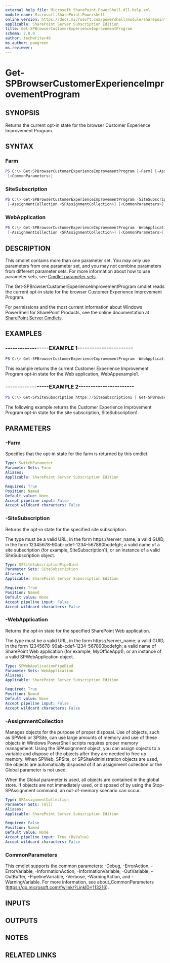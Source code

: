```yaml
---
external help file: Microsoft.SharePoint.PowerShell.dll-help.xml
module name: Microsoft.SharePoint.Powershell
online version: https://docs.microsoft.com/powershell/module/sharepoint-server/get-spbrowsercustomerexperienceimprovementprogram
applicable: SharePoint Server Subscription Edition
title: Get-SPBrowserCustomerExperienceImprovementProgram
schema: 2.0.0
author: techwriter40
ms.author: pamgreen
ms.reviewer:
---
```


# Get-SPBrowserCustomerExperienceImprovementProgram

## SYNOPSIS

Returns the current opt-in state for the browser Customer Experience Improvement Program.



## SYNTAX

### Farm
```powershell
PS C:\> Get-SPBrowserCustomerExperienceImprovementProgram [-Farm] [-AssignmentCollection <SPAssignmentCollection>]
 [<CommonParameters>]
```

### SiteSubscription
```powershell
PS C:\> Get-SPBrowserCustomerExperienceImprovementProgram -SiteSubscription <SPSiteSubscriptionPipeBind>
 [-AssignmentCollection <SPAssignmentCollection>] [<CommonParameters>]
```

### WebApplication
```powershell
PS C:\> Get-SPBrowserCustomerExperienceImprovementProgram -WebApplication <SPWebApplicationPipeBind>
 [-AssignmentCollection <SPAssignmentCollection>] [<CommonParameters>]
```

## DESCRIPTION
This cmdlet contains more than one parameter set.
You may only use parameters from one parameter set, and you may not combine parameters from different parameter sets.
For more information about how to use parameter sets, see [Cmdlet parameter sets](https://docs.microsoft.com/powershell/scripting/developer/cmdlet/cmdlet-parameter-sets).

The Get-SPBrowserCustomerExperienceImprovementProgram cmdlet reads the current opt-in state for the browser Customer Experience Improvement Program.

For permissions and the most current information about Windows PowerShell for SharePoint Products, see the online documentation at [SharePoint Server Cmdlets](https://docs.microsoft.com/powershell/sharepoint/sharepoint-server/sharepoint-server-cmdlets).

## EXAMPLES

### ------------------EXAMPLE 1----------------------- 
```powershell
PS C:\> Get-SPBrowserCustomerExperienceImprovementProgram -WebApplication https://WebAppexample1
```

This example returns the current Customer Experience Improvement Program opt-in state for the Web application, WebAppexample1.

### ------------------EXAMPLE 2----------------------- 
```powershell
PS C:\> Get-SPSiteSubscription https://SiteSubscription1 | Get-SPBrowserCustomerExperienceImprovementProgram
```

The following example returns the Customer Experience Improvement Program opt-in state for the site subscription, SiteSubscription1.

## PARAMETERS

### -Farm
Specifies that the opt-in state for the farm is returned by this cmdlet.

```yaml
Type: SwitchParameter
Parameter Sets: Farm
Aliases: 
Applicable: SharePoint Server Subscription Edition

Required: True
Position: Named
Default value: None
Accept pipeline input: False
Accept wildcard characters: False
```

### -SiteSubscription
Returns the opt-in state for the specified site subscription.

The type must be a valid URL, in the form https://server_name; a valid GUID, in the form 12345678-90ab-cdef-1234-567890bcdefgh; a valid name of a site subscription (for example, SiteSubscription1); or an instance of a valid SiteSubscription object.

```yaml
Type: SPSiteSubscriptionPipeBind
Parameter Sets: SiteSubscription
Aliases: 
Applicable: SharePoint Server Subscription Edition

Required: True
Position: Named
Default value: None
Accept pipeline input: False
Accept wildcard characters: False
```

### -WebApplication
Returns the opt-in state for the specified SharePoint Web application.

The type must be a valid URL, in the form https://server_name; a valid GUID, in the form 12345678-90ab-cdef-1234-567890bcdefgh; a valid name of SharePoint Web application (for example, MyOfficeApp1); or an instance of a valid SPWebApplication object.

```yaml
Type: SPWebApplicationPipeBind
Parameter Sets: WebApplication
Aliases: 
Applicable: SharePoint Server Subscription Edition

Required: True
Position: Named
Default value: None
Accept pipeline input: False
Accept wildcard characters: False
```

### -AssignmentCollection
Manages objects for the purpose of proper disposal. Use of objects, such as SPWeb or SPSite, can use large amounts of memory and use of these objects in Windows PowerShell scripts requires proper memory management. Using the SPAssignment object, you can assign objects to a variable and dispose of the objects after they are needed to free up memory. When SPWeb, SPSite, or SPSiteAdministration objects are used, the objects are automatically disposed of if an assignment collection or the Global parameter is not used.

When the Global parameter is used, all objects are contained in the global store. If objects are not immediately used, or disposed of by using the Stop-SPAssignment command, an out-of-memory scenario can occur.

```yaml
Type: SPAssignmentCollection
Parameter Sets: (All)
Aliases: 
Applicable: SharePoint Server Subscription Edition

Required: False
Position: Named
Default value: None
Accept pipeline input: True (ByValue)
Accept wildcard characters: False
```

### CommonParameters
This cmdlet supports the common parameters: -Debug, -ErrorAction, -ErrorVariable, -InformationAction, -InformationVariable, -OutVariable, -OutBuffer, -PipelineVariable, -Verbose, -WarningAction, and -WarningVariable. For more information, see about_CommonParameters (https://go.microsoft.com/fwlink/?LinkID=113216).

## INPUTS

## OUTPUTS

## NOTES

## RELATED LINKS

